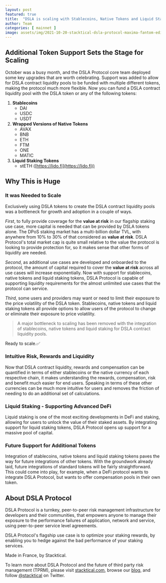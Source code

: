 ```yaml
---
layout: post
featured: true
title:  "DSLA is scaling with Stablecoins, Native Tokens and Liquid Staking"
author: Team
categories: [ mainnet ]
image: assets/img/2021-10-20-stacktical-dsla-protocol-maxima-fantom-edition-blockchain-cryptocurrency-fintech-legaltech-insurtech-itsm-slm-sla-defi-nft.jpg
---
```


## Additional Token Support Sets the Stage for Scaling

October was a busy month, and the DSLA Protocol core team deployed some key upgrades that are worth celebrating. Support was added to allow for DSLA contract liquidity pools to be funded with multiple different tokens, making the protocol much more flexible. Now you can fund a DSLA contract liquidity pool with the DSLA token or any of the following tokens:

1. **Stablecoins**
   * DAI
   * USDC
   * USDT
2. **Wrapped Versions of Native Tokens**
   * AVAX
   * BNB
   * ETH
   * FTM
   * ONE
   * MATIC
3. **Liquid Staking Tokens**
   * stETH ([https://lido.fi](https://lido.fi))

## Why This is Huge

### It was Needed to Scale

Exclusively using DSLA tokens to create the DSLA contract liquidity pools was a bottleneck for growth and adoption in a couple of ways.

*First*, to fully provide coverage for the **value at risk** in our flagship staking use case, more capital is needed that can be provided by DSLA tokens alone. The DPoS staking market has a multi-billion dollar TVL, with anywhere from 10% to 30% of that considered as **value at risk**. DSLA Protocol's total market cap is quite small relative to the value the protocol is looking to provide protection for, so it makes sense that other forms of liquidity are needed.

*Second*, as additional use cases are developed and onboarded to the protocol, the amount of capital required to cover the **value at risk** across all use cases will increase exponentially. Now with support for stablecoins, native tokens and liquid staking tokens, DSLA Protocol is capable of supporting liquidity requirements for the almost unlimited use cases that the protocol can service. 

*Third*, some users and providers may want or need to limit their exposure to the price volatility of the DSLA token. Stablecoins, native tokens and liquid staking tokens all provide options to allow users of the protocol to change or eliminate their exposure to price volatility.

> A major bottleneck to scaling has been removed with the integration of stablecoins, native tokens and liquid staking for DSLA contract liquidity pools.

Ready to scale.✅

### Intuitive Risk, Rewards and Liquidity

Now that DSLA contract liquidity, rewards and compensation can be quantified in terms of either stablecoins or the native currency of each respective chain, it makes understanding the rewards, compensation, risk and benefit much easier for end users. Speaking in terms of these other currencies can be much more intuitive for users and removes the friction of needing to do an additional set of calculations.

### Liquid Staking - Supporting Advanced DeFi

Liquid staking is one of the most exciting developments in DeFi and staking, allowing for users to unlock the value of their staked assets.  By integrating support for liquid staking tokens, DSLA Protocol opens up support for a massive pool of capital.

### Future Support for Additional Tokens

Integration of stablecoins, native tokens and liquid staking tokens paves the way for future integrations of other tokens. With the groundwork already laid, future integrations of standard tokens will be fairly straightforward. This could come into play, for example, when a DeFi protocol wants to integrate DSLA Protocol, but wants to offer compensation pools in their own token.

## About DSLA Protocol

DSLA Protocol is a turnkey, peer-to-peer risk management infrastructure for developers and their communities, that empowers anyone to manage their exposure to the performance failures of application, network and service, using peer-to-peer service level agreements.

DSLA Protocol's flagship use case is to optimize your staking rewards, by enabling you to hedge against the bad performance of your staking services.

Made in France, by Stacktical.

To learn more about DSLA Protocol and the future of third party risk management (TPRM), please visit [stacktical.com](https://stacktical.com), browse our [blog](https://blog.stacktical.com), and follow [@stacktical](https://twitter.com/Stacktical) on Twitter.
